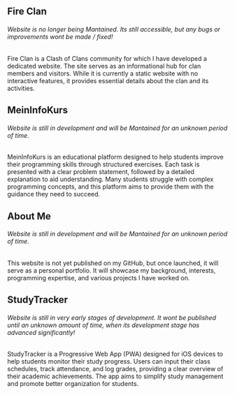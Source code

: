## Fire Clan
###### *Website is no longer being Mantained. Its still accessible, but any bugs or improvements wont be made / fixed!*
Fire Clan is a Clash of Clans community for which I have developed a dedicated website. 
The site serves as an informational hub for clan members and visitors. While it is currently a static website with no interactive features, 
it provides essential details about the clan and its activities.

## MeinInfoKurs
###### *Website is still in development and will be Mantained for an unknown period of time.*
MeinInfoKurs is an educational platform designed to help students improve their programming skills through structured exercises. 
Each task is presented with a clear problem statement, followed by a detailed explanation to aid understanding. Many students struggle with complex programming concepts, 
and this platform aims to provide them with the guidance they need to succeed.

## About Me
###### *Website is still in development and will be Mantained for an unknown period of time.*
This website is not yet published on my GitHub, but once launched, it will serve as a personal portfolio. 
It will showcase my background, interests, programming expertise, and various projects I have worked on.

## StudyTracker
###### *Website is still in very early stages of development. It wont be published until an unknown amount of time, when its development stage has advanced significantly!*
StudyTracker is a Progressive Web App (PWA) designed for iOS devices to help students monitor their study progress. Users can input their class schedules, track attendance, and log grades, 
providing a clear overview of their academic achievements. The app aims to simplify study management and promote better organization for students.
